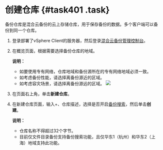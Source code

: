 # 创建仓库 {#task401 .task}

备份仓库是混合云备份的云上存储仓库，用于保存备份的数据。多个客户端可以备份到同一个仓库。

1.  登录部署了vSphere Client的服务器，然后登录[混合云备份管理控制台](https://hbr.console.aliyun.com)。 
2.  在概览页面，根据需要选择备份仓库的地域。 

    **说明：** 

    -   如要使用专有网络，仓库地域和备份源所在的专有网络地域必须一致。
    -   如考虑备份性能，请选择离备份源近的区域。
    -   如考虑容灾场景，请选择离备份源远的区域。
    ![](http://static-aliyun-doc.oss-cn-hangzhou.aliyuncs.com/assets/img/40341/154115227421138_zh-CN.png)

3.  在页面右上角，单击**新建仓库**。 
4.  在新建仓库页面，输入+、仓库描述，选择是否开启[备份搜索](intl.zh-CN/用户指南/文件备份/备份搜索.md)，然后单击**创建**。 

    **说明：** 

    -   仓库名称不得超过32个字节。
    -   目前仅文件目录备份支持备份搜索功能，且仅华东1（杭州）和华东2（上海）地域支持此功能。

